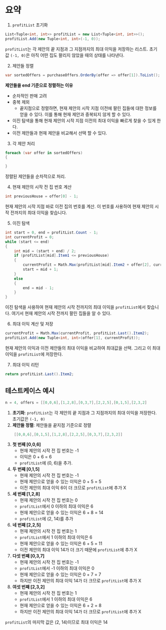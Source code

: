 
# 요약

1. `profitList` 초기화

```csharp
List<Tuple<int, int>> profitList = new List<Tuple<int, int>>();
profitList.Add(new Tuple<int, int>(-1, 0));
```

`profitList`는 각 제안의 끝 지점과 그 지점까지의 최대 이익을 저장하는 리스트.
초기값 `(-1, 0)`은 아직 어떤 집도 팔리지 않았을 때의 상태를 나타낸다.

2. 제안들 정렬

```csharp
var sortedOffers = purchaseOffers.OrderBy(offer => offer[1]).ToList();
```

**제안들을 end 기준으로 정렬하는 이유**

- 순차적인 판매 고려
- 중복 제외
  - 끝지점으로 정렬하면, 현재 제안의 시작 지점 이전에 팔린 집들에 대한 정보를 얻을 수 있다. 이를 통해 현재 제안과 중복되지 않게 할 수 있다.
- 이진 탐색을 통해 현재 제안의 시작 지점 이전의 최대 이익을 빠르게 찾을 수 있게 한다.
- 이전 제안들과 현재 제안을 비교해서 선택 할 수 있다.

3. 각 제안 처리

```csharp
foreach (var offer in sortedOffers)
{

}
```

정렬된 제안들을 순차적으로 처리.

4. 현재 제안의 시작 전 집 번호 계산

```csharp
int previousHouse = offer[0] - 1;
```

현재 제안의 시작 지점 바로 이전 집의 번호를 계산. 이 번호를 사용하여 현재 제안의 시작 전까지의 최대 이익을 찾습니다.

5. 이진 탐색

```csharp
int start = 0, end = profitList.Count - 1;
int currentProfit = 0;
while (start <= end)
{
    int mid = (start + end) / 2;
    if (profitList[mid].Item1 <= previousHouse)
    {
        currentProfit = Math.Max(profitList[mid].Item2 + offer[2], currentProfit);
        start = mid + 1;
    }
    else
    {
        end = mid - 1;
    }
}
```

이진 탐색을 사용하여 현재 제안의 시작 전까지의 최대 이익을 `profitList`에서 찾습니다. 여기서 현재 제안의 시작 전까지 팔린 집들을 알 수 있다.

6. 최대 이익 계산 및 저장

```csharp
currentProfit = Math.Max(currentProfit, profitList.Last().Item2);
profitList.Add(new Tuple<int, int>(offer[1], currentProfit));
```

현재 제안의 이익과 이전 제안들의 최대 이익을 비교하여 최대값을 선택. 그리고 이 최대 이익을 `profitList`에 저장한다.

7. 최대 이익 리턴

```csharp
return profitList.Last().Item2;
```

## 테스트케이스 예시

```csharp
n = 4, offers = [[0,0,6],[1,2,8],[0,3,7],[2,2,5],[0,1,5],[2,3,2]
```

1. **초기화**:
`profitList`는 각 제안의 끝 지점과 그 지점까지의 최대 이익을 저장한다. 초기값은 `(-1, 0)`
2. **제안들 정렬**:
제안들을 끝지점 기준으로 정렬

```csharp
    [[0,0,6],[0,1,5],[1,2,8],[2,2,5],[0,3,7],[2,3,2]]
```

3. **첫 번째 [0,0,6]**
    - 현재 제안의 시작 전 집 번호는 -1
    - 이익은 0 + 6 = 6
    - `profitList`에 (0, 6)을 추가.
4. **두 번째 [0,1,5]**
    - 현재 제안의 시작 전 집 번호는 -1
    - 현재 제안으로 얻을 수 있는 이익은 0 + 5 = 5
    - 이전 제안의 최대 이익 6이 더 크므로 `profitList`에 추가 X
5. **세 번째 [1,2,8]**
    - 현재 제안의 시작 전 집 번호는 0
    - `profitList`에서 0 이하의 최대 이익은 6
    - 현재 제안으로 얻을 수 있는 이익은 6 + 8 = 14
    - `profitList`에 (2, 14)를 추가
6. **네 번째 [2,2,5]**
    - 현재 제안의 시작 전 집 번호는 1
    - `profitList`에서 1 이하의 최대 이익은 6
    - 현재 제안으로 얻을 수 있는 이익은 6 + 5 = 11
    - 이전 제안의 최대 이익 14가 더 크기 때문에 `profitList`에 추가 X
7. **다섯 번째  [0,3,7]**
    - 현재 제안의 시작 전 집 번호는 -1
    - `profitList`에서 -1 이하의 최대 이익은 0
    - 현재 제안으로 얻을 수 있는 이익은 0 + 7 = 7
    - 하지만 이전 제안의 최대 이익 14가 더 크므로 `profitList`에 추가 X
8. **여섯 번째 [2,3,2]**
    - 현재 제안의 시작 전 집 번호는 1
    - `profitList`에서 1 이하의 최대 이익은 6
    - 현재 제안으로 얻을 수 있는 이익은 6 + 2 = 8
    - 하지만 이전 제안의 최대 이익 14가 더 크므로 `profitList`에 추가 X

`profitList`의 마지막 값은 (2, 14)이므로 최대 이익은 14